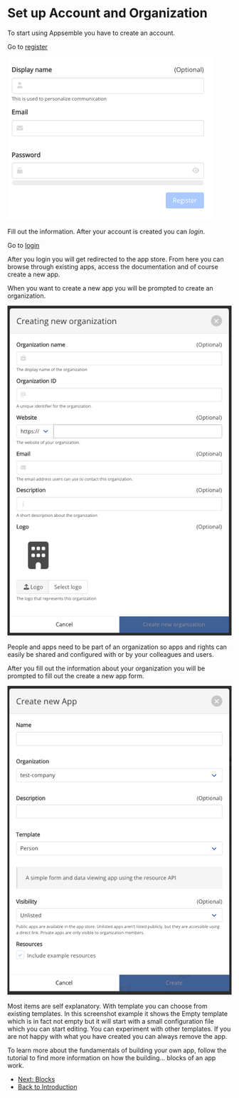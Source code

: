 # Set up Account and Organization

To start using Appsemble you have to create an account.

Go to [register](https://appsemble.app/nl/register)

![Appsemble Account Registration](../../config/assets/tutorial-assets/register-account.png 'Appsemble Account Registration')

Fill out the information. After your account is created you can _login_.

Go to [login](https://appsemble.app/nl/login)

After you login you will get redirected to the app store. From here you can browse through existing
apps, access the documentation and of course create a new app.

When you want to create a new app you will be prompted to create an organization.

![Create Organization](../../config/assets/tutorial-assets/create-organization.png 'Create Organization')

People and apps need to be part of an organization so apps and rights can easily be shared and
configured with or by your colleagues and users.

After you fill out the information about your organization you will be prompted to fill out the
create a new app form.

![Create app](../../config/assets/tutorial-assets/create-new-app.png 'Create app')

Most items are self explanatory. With template you can choose from existing templates. In this
screenshot example it shows the Empty template which is in fact not empty but it will start with a
small configuration file which you can start editing. You can experiment with other templates. If
you are not happy with what you have created you can always remove the app.

To learn more about the fundamentals of building your own app, follow the tutorial to find more information on
how the building... blocks of an app work.

- [Next: Blocks](02-blocks.md)
- [Back to Introduction](index.md)
